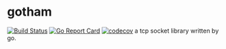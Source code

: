 # gotham
[![Build Status](https://travis-ci.com/sleep2death/gotham.svg?branch=master)](https://travis-ci.com/sleep2death/gotham)
[![Go Report Card](https://goreportcard.com/badge/github.com/sleep2death/gotham)](https://goreportcard.com/report/github.com/sleep2death/gotham)
[![codecov](https://codecov.io/gh/sleep2death/gotham/branch/master/graph/badge.svg)](https://codecov.io/gh/sleep2death/gotham)
a tcp socket library written by go.
